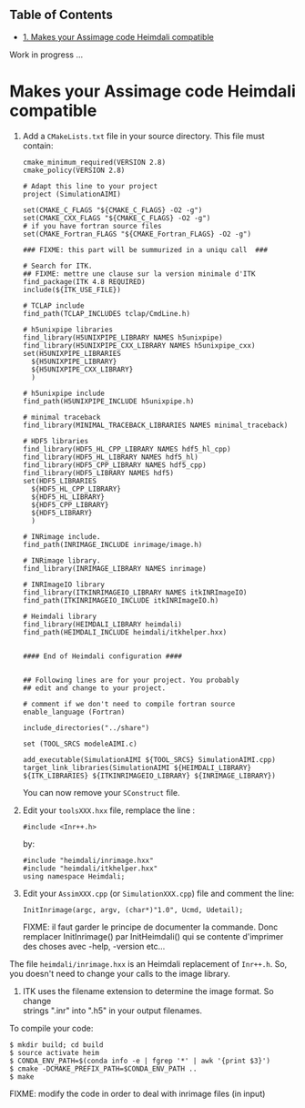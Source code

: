 <div id="table-of-contents">
<h2>Table of Contents</h2>
<div id="text-table-of-contents">
<ul>
<li><a href="#sec-1">1. Makes your Assimage code Heimdali compatible</a></li>
</ul>
</div>
</div>

Work in progress &#x2026;

# Makes your Assimage code Heimdali compatible<a id="sec-1" name="sec-1"></a>

1.  Add a `CMakeLists.txt` file in your source directory. This 
    file must contain:
    
        cmake_minimum_required(VERSION 2.8)
        cmake_policy(VERSION 2.8)
        
        # Adapt this line to your project
        project (SimulationAIMI)
        
        set(CMAKE_C_FLAGS "${CMAKE_C_FLAGS} -O2 -g")
        set(CMAKE_CXX_FLAGS "${CMAKE_C_FLAGS} -O2 -g")
        # if you have fortran source files
        set(CMAKE_Fortran_FLAGS "${CMAKE_Fortran_FLAGS} -O2 -g")
        
        ### FIXME: this part will be summurized in a uniqu call  ###
        
        # Search for ITK.
        ## FIXME: mettre une clause sur la version minimale d'ITK
        find_package(ITK 4.8 REQUIRED)
        include(${ITK_USE_FILE})
        
        # TCLAP include
        find_path(TCLAP_INCLUDES tclap/CmdLine.h)
        
        # h5unixpipe libraries
        find_library(H5UNIXPIPE_LIBRARY NAMES h5unixpipe)
        find_library(H5UNIXPIPE_CXX_LIBRARY NAMES h5unixpipe_cxx)
        set(H5UNIXPIPE_LIBRARIES
          ${H5UNIXPIPE_LIBRARY}
          ${H5UNIXPIPE_CXX_LIBRARY}
          )
        
        # h5unixpipe include
        find_path(H5UNIXPIPE_INCLUDE h5unixpipe.h)
        
        # minimal traceback
        find_library(MINIMAL_TRACEBACK_LIBRARIES NAMES minimal_traceback)
        
        # HDF5 libraries
        find_library(HDF5_HL_CPP_LIBRARY NAMES hdf5_hl_cpp)
        find_library(HDF5_HL_LIBRARY NAMES hdf5_hl)
        find_library(HDF5_CPP_LIBRARY NAMES hdf5_cpp)
        find_library(HDF5_LIBRARY NAMES hdf5)
        set(HDF5_LIBRARIES
          ${HDF5_HL_CPP_LIBRARY}
          ${HDF5_HL_LIBRARY}
          ${HDF5_CPP_LIBRARY}
          ${HDF5_LIBRARY}
          )
        
        # INRimage include.
        find_path(INRIMAGE_INCLUDE inrimage/image.h)
        
        # INRimage library.
        find_library(INRIMAGE_LIBRARY NAMES inrimage)
        
        # INRImageIO library
        find_library(ITKINRIMAGEIO_LIBRARY NAMES itkINRImageIO)
        find_path(ITKINRIMAGEIO_INCLUDE itkINRImageIO.h)
        
        # Heimdali library
        find_library(HEIMDALI_LIBRARY heimdali)
        find_path(HEIMDALI_INCLUDE heimdali/itkhelper.hxx)
        
        
        #### End of Heimdali configuration ####
        
        
        ## Following lines are for your project. You probably
        ## edit and change to your project.
        
        # comment if we don't need to compile fortran source
        enable_language (Fortran)
        
        include_directories("../share")
        
        set (TOOL_SRCS modeleAIMI.c)
        
        add_executable(SimulationAIMI ${TOOL_SRCS} SimulationAIMI.cpp)
        target_link_libraries(SimulationAIMI ${HEIMDALI_LIBRARY} ${ITK_LIBRARIES} ${ITKINRIMAGEIO_LIBRARY} ${INRIMAGE_LIBRARY})
    
    You can now remove your `SConstruct` file.
2.  Edit your `toolsXXX.hxx` file, remplace the line :
    
        #include <Inr++.h>
    
    by:
    
        #include "heimdali/inrimage.hxx"
        #include "heimdali/itkhelper.hxx"
        using namespace Heimdali;
3.  Edit your `AssimXXX.cpp` (or `SimulationXXX.cpp`) file and comment
    the line:
    
        InitInrimage(argc, argv, (char*)"1.0", Ucmd, Udetail);
    
    FIXME: il faut garder le principe de documenter la commande.
    Donc remplacer InitInrimage() par InitHeimdali() qui se contente
    d'imprimer des choses avec -help, -version etc&#x2026;

The file `heimdali/inrimage.hxx` is an Heimdali replacement of `Inr++.h`.
So, you doesn't need to change your calls to the image library.
1.  ITK uses the filename extension to determine the image format. So change     
    strings ".inr" into ".h5" in your output filenames.

To compile your code:

    $ mkdir build; cd build
    $ source activate heim
    $ CONDA_ENV_PATH=$(conda info -e | fgrep '*' | awk '{print $3}')  
    $ cmake -DCMAKE_PREFIX_PATH=$CONDA_ENV_PATH ..
    $ make

FIXME:
modify the code in order to deal with inrimage files (in input)
